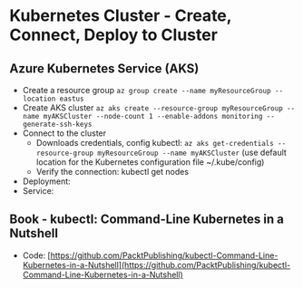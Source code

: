 # Kubernetes Cluster - Create, Connect, Deploy to Cluster

## Azure Kubernetes Service (AKS)

- Create a resource group `az group create --name myResourceGroup --location eastus`
- Create AKS cluster `az aks create --resource-group myResourceGroup --name myAKSCluster --node-count 1 --enable-addons monitoring --generate-ssh-keys`
- Connect to the cluster
  - Downloads credentials, config kubectl: `az aks get-credentials --resource-group myResourceGroup --name myAKSCluster` (use default location for the Kubernetes configuration file ~/.kube/config) 
  - Verify the connection: kubectl get nodes
- Deployment: 
- Service: 
  

## Book - kubectl: Command-Line Kubernetes in a Nutshell 

- Code: [https://github.com/PacktPublishing/kubectl-Command-Line-Kubernetes-in-a-Nutshell](https://github.com/PacktPublishing/kubectl-Command-Line-Kubernetes-in-a-Nutshell)

##
